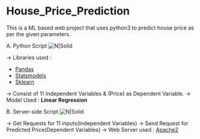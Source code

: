 # House_Price_Prediction

This is a ML based web project that uses python3 to predict house price as per the given parameters.


A. Python Script ![N|Solid](https://www.python.org/static/community_logos/python-powered-w-70x28.png)

-> Libraries used :
  - [Pandas](https://pypi.org/project/pandas/) 
  - [Statsmodels](https://pypi.org/project/statsmodels/) 
  - [Sklearn](https://pypi.org/project/sklearn/) 

-> Consist of 11 Independent Variables & (Price) as Dependent Variable.
-> Model Used : **Linear Regression**

B. Server-side Script ![N|Solid](https://www.php.net/images/logos/php-power-micro.png)
  
  -> Get Requests for 11 inputs(Independent Variables)
  -> Send Request for Predicted Price(Dependent Variables)
  -> Web Server used : [Apache2](https://httpd.apache.org/)
